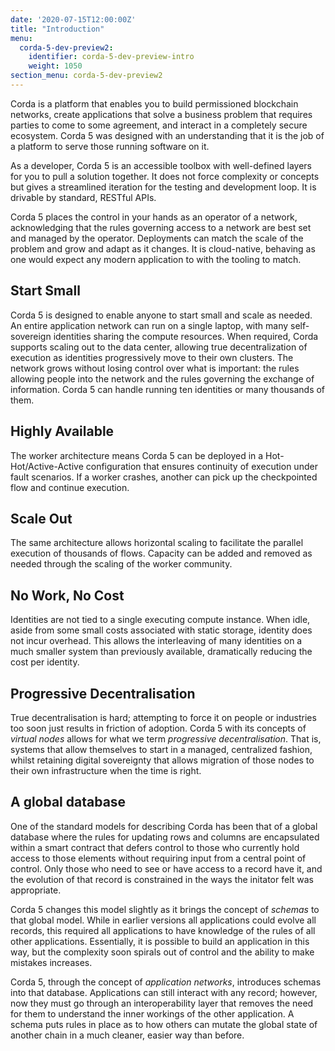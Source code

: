 ```yaml
---
date: '2020-07-15T12:00:00Z'
title: "Introduction"
menu:
  corda-5-dev-preview2:
    identifier: corda-5-dev-preview-intro
    weight: 1050
section_menu: corda-5-dev-preview2
---
```


Corda is a platform that enables you to build permissioned blockchain networks, create applications that solve a business problem that requires parties to come to some agreement, and interact in a completely secure ecosystem.
Corda 5 was designed with an understanding that it is the job of a platform to serve those running software on it.

As a developer, Corda 5 is an accessible toolbox with well-defined layers for you to pull a solution together.
It does not force complexity or concepts but gives a streamlined iteration for the testing and development loop.
It is drivable by standard, RESTful APIs.

Corda 5 places the control in your hands as an operator of a network, acknowledging that the rules governing access to a network are best set and managed by the operator. Deployments can match the scale of the problem and grow and adapt as it changes.
It is cloud-native, behaving as one would expect any modern application to with the tooling to match.

## Start Small
Corda 5 is designed to enable anyone to start small and scale as needed. An entire application network can run on a single laptop, with many self-sovereign identities sharing the compute resources. When required, Corda supports scaling out to the data center, allowing true decentralization of execution as identities progressively move to their own clusters. The network grows without losing control over what is important: the rules allowing people into the network and the rules governing the exchange of information. Corda 5 can handle running ten identities or many thousands of them.

## Highly Available
The worker architecture means Corda 5 can be deployed in a Hot-Hot/Active-Active configuration that ensures continuity of execution under fault scenarios. If a worker crashes, another can pick up the checkpointed flow and continue execution.

## Scale Out
The same architecture allows horizontal scaling to facilitate the parallel execution of thousands of flows. Capacity can be added and removed as needed through the scaling of the worker community.

## No Work, No Cost
Identities are not tied to a single executing compute instance. When idle, aside from some small costs associated with static storage, identity does not incur overhead. This allows the interleaving of many identities on a much smaller system than previously available, dramatically reducing the cost per identity.

## Progressive Decentralisation
True decentralisation is hard; attempting to force it on people or industries too soon just results in friction of adoption. Corda 5 with its concepts of *virtual nodes* allows for what we term *progressive decentralisation*. That is, systems that allow themselves to start in a managed, centralized fashion, whilst retaining digital sovereignty that allows migration of those nodes to their own infrastructure when the time is right.

## A global database
One of the standard models for describing Corda has been that of a global database where the rules for updating rows and columns are encapsulated within a smart contract that defers control to those who currently hold access to those elements without requiring input from a central point of control. Only those who need to see or have access to a record have it, and the evolution of that record is constrained in the ways the initator felt was appropriate.

Corda 5 changes this model slightly as it brings the concept of *schemas* to that global model. While in earlier versions all applications could evolve all records, this required all applications to have knowledge of the rules of all other applications. Essentially, it is possible to build an application in this way, but the complexity soon spirals out of control and the ability to make mistakes increases.

Corda 5, through the concept of *application networks*, introduces schemas into that database. Applications can still interact with any record; however, now they must go through an interoperability layer that removes the need for them to understand the inner workings of the other application. A schema puts rules in place as to how others can mutate the global state of another chain in a much cleaner, easier way than before.
